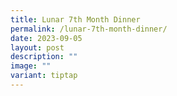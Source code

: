 ```yaml
---
title: Lunar 7th Month Dinner
permalink: /lunar-7th-month-dinner/
date: 2023-09-05
layout: post
description: ""
image: ""
variant: tiptap
---
```

